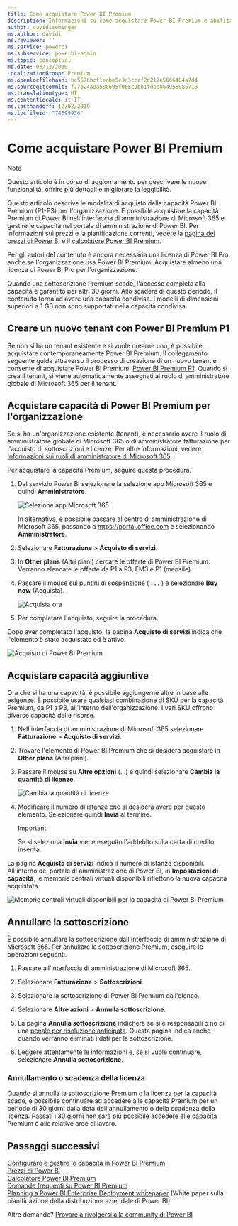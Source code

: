 ```yaml
---
title: Come acquistare Power BI Premium
description: Informazioni su come acquistare Power BI Premium e abilitare l'accesso ai contenuti per tutta l'organizzazione.
author: davidiseminger
ms.author: davidi
ms.reviewer: ''
ms.service: powerbi
ms.subservice: powerbi-admin
ms.topic: conceptual
ms.date: 03/12/2019
LocalizationGroup: Premium
ms.openlocfilehash: bc5576bcf1edbe5c3d3ccaf2d217e5666484a7d4
ms.sourcegitcommit: f77b24a8a588605f005c9bb1fdad864955885718
ms.translationtype: HT
ms.contentlocale: it-IT
ms.lasthandoff: 12/02/2019
ms.locfileid: "74699936"
---
```

# <a name="how-to-purchase-power-bi-premium"></a>Come acquistare Power BI Premium

> [!NOTE]
> Questo articolo è in corso di aggiornamento per descrivere le nuove funzionalità, offrire più dettagli e migliorare la leggibilità. 

Questo articolo descrive le modalità di acquisto della capacità Power BI Premium (P1-P3) per l'organizzazione. È possibile acquistare la capacità Premium di Power BI nell'interfaccia di amministrazione di Microsoft 365 e gestire le capacità nel portale di amministrazione di Power BI. Per informazioni sui prezzi e la pianificazione correnti, vedere la [pagina dei prezzi di Power BI](https://powerbi.microsoft.com/pricing/) e il [calcolatore Power BI Premium](https://powerbi.microsoft.com/calculator/).

Per gli autori del contenuto è ancora necessaria una licenza di Power BI Pro, anche se l'organizzazione usa Power BI Premium. Acquistare almeno una licenza di Power BI Pro per l'organizzazione.

Quando una sottoscrizione Premium scade, l'accesso completo alla capacità è garantito per altri 30 giorni. Allo scadere di questo periodo, il contenuto torna ad avere una capacità condivisa. I modelli di dimensioni superiori a 1 GB non sono supportati nella capacità condivisa.

## <a name="create-a-new-tenant-with-power-bi-premium-p1"></a>Creare un nuovo tenant con Power BI Premium P1

Se non si ha un tenant esistente e si vuole crearne uno, è possibile acquistare contemporaneamente Power BI Premium. Il collegamento seguente guida attraverso il processo di creazione di un nuovo tenant e consente di acquistare Power BI Premium: [Power BI Premium P1](https://signup.microsoft.com/Signup?OfferId=b3ec5615-cc11-48de-967d-8d79f7cb0af1). Quando si crea il tenant, si viene automaticamente assegnati al ruolo di amministratore globale di Microsoft 365 per il tenant.

## <a name="purchase-a-power-bi-premium-capacity-for-an-existing-organization"></a>Acquistare capacità di Power BI Premium per l'organizzazione

Se si ha un'organizzazione esistente (tenant), è necessario avere il ruolo di amministratore globale di Microsoft 365 o di amministratore fatturazione per l'acquisto di sottoscrizioni e licenze. Per altre informazioni, vedere [Informazioni sui ruoli di amministratore di Microsoft 365](https://support.office.com/article/About-Office-365-admin-roles-da585eea-f576-4f55-a1e0-87090b6aaa9d).

Per acquistare la capacità Premium, seguire questa procedura.

1. Dal servizio Power BI selezionare la selezione app Microsoft 365 e quindi **Amministratore**.

    ![Selezione app Microsoft 365](media/service-admin-premium-purchase/o365-app-picker.png)

    In alternativa, è possibile passare al centro di amministrazione di Microsoft 365, passando a https://portal.office.com e selezionando **Amministratore**.

1. Selezionare **Fatturazione** > **Acquisto di servizi**.

1. In **Other plans** (Altri piani) cercare le offerte di Power BI Premium. Verranno elencate le offerte da P1 a P3, EM3 e P1 (mensile).

1. Passare il mouse sui puntini di sospensione ( **. . .** ) e selezionare **Buy now** (Acquista).

    ![Acquista ora](media/service-admin-premium-purchase/premium-purchase.png)

1. Per completare l'acquisto, seguire la procedura.

Dopo aver completato l'acquisto, la pagina **Acquisto di servizi** indica che l'elemento è stato acquistato ed è attivo.

![Acquisto di Power BI Premium](media/service-admin-premium-purchase/premium-purchased.png)

## <a name="purchase-additional-capacities"></a>Acquistare capacità aggiuntive

Ora che si ha una capacità, è possibile aggiungerne altre in base alle esigenze. È possibile usare qualsiasi combinazione di SKU per la capacità Premium, da P1 a P3, all'interno dell'organizzazione. I vari SKU offrono diverse capacità delle risorse.

1. Nell'interfaccia di amministrazione di Microsoft 365 selezionare **Fatturazione** > **Acquisto di servizi**.

1. Trovare l'elemento di Power BI Premium che si desidera acquistare in **Other plans** (Altri piani).

1. Passare il mouse su **Altre opzioni** (...) e quindi selezionare **Cambia la quantità di licenze**.

    ![Cambia la quantità di licenze](media/service-admin-premium-purchase/premium-purchase-more.png)

1. Modificare il numero di istanze che si desidera avere per questo elemento. Selezionare quindi **Invia** al termine.

   > [!IMPORTANT]
   > Se si seleziona **Invia** viene eseguito l'addebito sulla carta di credito inserita.

La pagina **Acquisto di servizi** indica il numero di istanze disponibili. All'interno del portale di amministrazione di Power BI, in **Impostazioni di capacità**, le memorie centrali virtuali disponibili riflettono la nuova capacità acquistata.

![Memorie centrali virtuali disponibili per la capacità di Power BI Premium](media/service-admin-premium-purchase/premium-capacities.png)

## <a name="cancel-your-subscription"></a>Annullare la sottoscrizione

È possibile annullare la sottoscrizione dall'interfaccia di amministrazione di Microsoft 365. Per annullare la sottoscrizione Premium, eseguire le operazioni seguenti.

1. Passare all'interfaccia di amministrazione di Microsoft 365.

1. Selezionare **Fatturazione** > **Sottoscrizioni**.

1. Selezionare la sottoscrizione di Power BI Premium dall'elenco.

1. Selezionare **Altre azioni** > **Annulla sottoscrizione**.

1. La pagina **Annulla sottoscrizione** indicherà se si è responsabili o no di una [penale per risoluzione anticipata](https://support.office.com/article/early-termination-fees-6487d4de-401a-466f-8bc3-c0beb5cc40d3). Questa pagina indica anche quando verranno eliminati i dati per la sottoscrizione.

1. Leggere attentamente le informazioni e, se si vuole continuare, selezionare **Annulla sottoscrizione**.

### <a name="when-canceling-or-your-license-expires"></a>Annullamento o scadenza della licenza

Quando si annulla la sottoscrizione Premium o la licenza per la capacità scade, è possibile continuare ad accedere alle capacità Premium per un periodo di 30 giorni dalla data dell'annullamento o della scadenza della licenza. Passati i 30 giorni non sarà più possibile accedere alle capacità Premium o alle relative aree di lavoro.

## <a name="next-steps"></a>Passaggi successivi

[Configurare e gestire le capacità in Power BI Premium](service-admin-premium-manage.md)\
[Prezzi di Power BI](https://powerbi.microsoft.com/pricing/)\
[Calcolatore Power BI Premium](https://powerbi.microsoft.com/calculator/)\
[Domande frequenti su Power BI Premium](service-premium-faq.md)\
[Planning a Power BI Enterprise Deployment whitepaper](https://aka.ms/pbienterprisedeploy) (White paper sulla pianificazione della distribuzione aziendale di Power BI)

Altre domande? [Provare a rivolgersi alla community di Power BI](https://community.powerbi.com/)
